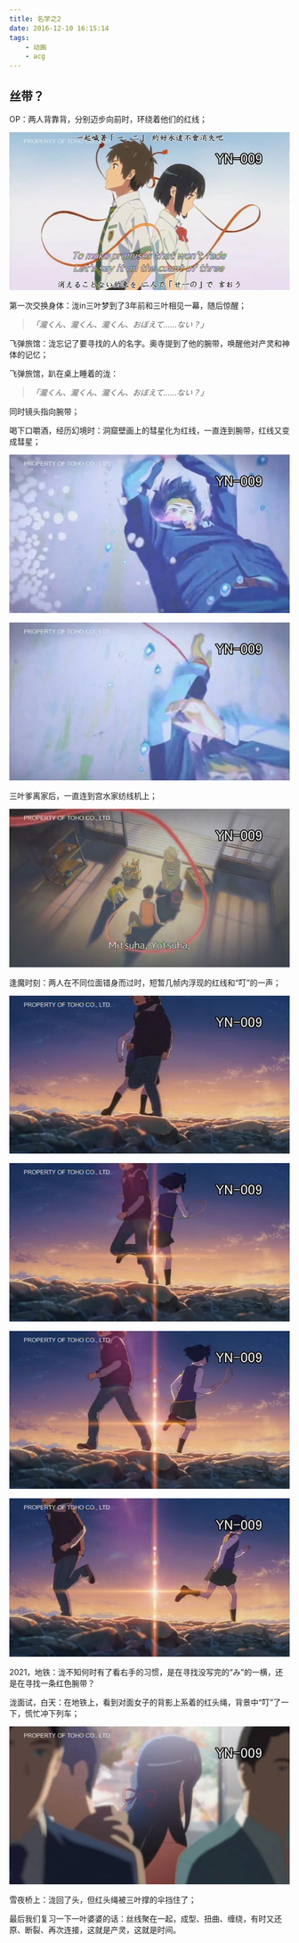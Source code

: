 ```yaml
---
title: 名学之2
date: 2016-12-10 16:15:14
tags: 
    - 动画
    - acg
---
```


## 丝带？

OP：两人背靠背，分别迈步向前时，环绕着他们的红线；

![](/images/1.JPG)

第一次交换身体：泷in三叶梦到了3年前和三叶相见一幕，随后惊醒；

>*「瀧くん、瀧くん、瀧くん、おぼえて……ない？」*

飞弹旅馆：泷忘记了要寻找的人的名字。奥寺提到了他的腕带，唤醒他对产灵和神体的记忆；

飞弹旅馆，趴在桌上睡着的泷：

>*「瀧くん、瀧くん、瀧くん、おぼえて……ない？」*

同时镜头指向腕带；

喝下口嚼酒，经历幻境时：洞窟壁画上的彗星化为红线，一直连到腕带，红线又变成彗星；

![](/images/2_0.JPG)

![](/images/2_1.JPG)

三叶爹离家后，一直连到宫水家纺线机上；

![](/images/2.JPG)

逢魔时刻：两人在不同位面错身而过时，短暂几帧内浮现的红线和“叮”的一声；

![](/images/3_1.JPG)

![](/images/3_2.JPG)

![](/images/3_3.JPG)

![](/images/3_4.JPG)

2021，地铁：泷不知何时有了看右手的习惯，是在寻找没写完的“み”的一横，还是在寻找一条红色腕带？

泷面试，白天：在地铁上，看到对面女子的背影上系着的红头绳，背景中“叮”了一下，慌忙冲下列车；

![](/images/4.JPG)

雪夜桥上：泷回了头，但红头绳被三叶撑的伞挡住了；

最后我们复习一下一叶婆婆的话：丝线聚在一起，成型、扭曲、缠绕，有时又还原、断裂、再次连接，这就是产灵，这就是时间。



